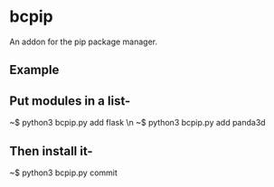 # bcpip
An addon for the pip package manager.

## Example

## Put modules in a list-
~$ python3 bcpip.py add flask \n
~$ python3 bcpip.py add panda3d

## Then install it-
~$ python3 bcpip.py commit
